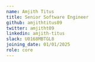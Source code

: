 ```yaml
---
name: Amjith Titus
title: Senior Software Engineer
github: amjithtitus09
twitter: amjitht09
linkedin: amjith-titus
slack: U0168MBTGL8
joining_date: 01/01/2025
role: core
---
```

